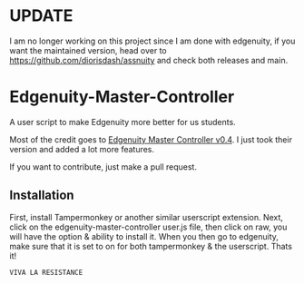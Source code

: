 # UPDATE #

I am no longer working on this project since I am done with edgenuity, if you want the maintained version, head over to https://github.com/diorisdash/assnuity and check both releases and main.


# Edgenuity-Master-Controller
A user script to make Edgenuity more better for us students.  

Most of the credit goes to [Edgenuity Master Controller v0.4](https://github.com/XANADryden/Edgenuity-Master-Controller). I just took their version and added a lot more features.

If you want to contribute, just make a pull request.

## Installation

First, install Tampermonkey or another similar userscript extension.  Next, click on the edgenuity-master-controller user.js file, then click on raw, you will have the option & ability to install it. When you then go to edgenuity, make sure that it is set to on for both tampermonkey & the userscript. Thats it!

`VIVA LA RESISTANCE`
